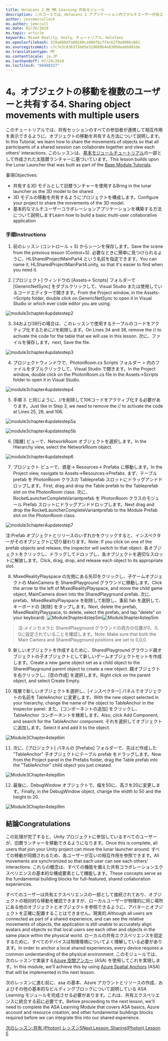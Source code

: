 ```yaml
---
title: HoloLens 2 用 MR Learning 共有モジュール
description: このコースでは、HoloLens 2 アプリケーション内でマルチユーザー共有エクスペリエンスを実装する方法について説明します。
author: jessemcculloch
ms.author: jemccull
ms.date: 02/26/2019
ms.topic: article
keywords: Mixed Reality、Unity、チュートリアル、Hololens
ms.openlocfilehash: 529a888dfa00180ca908fbc7f4c62f9a9086c661
ms.sourcegitcommit: c7c7e3c836373b65e319609b4e8389dea6b081de
ms.translationtype: MT
ms.contentlocale: ja-JP
ms.lasthandoff: 07/24/2019
ms.locfileid: "68460327"
---
```

# <a name="4-sharing-object-movements-with-multiple-users"></a><span data-ttu-id="7e2b6-104">4。オブジェクトの移動を複数のユーザーと共有する</span><span class="sxs-lookup"><span data-stu-id="7e2b6-104">4. Sharing object movements with multiple users</span></span>

<span data-ttu-id="7e2b6-105">このチュートリアルでは、共有セッションのすべての参加者が連携して相互作用を表示できるように、オブジェクトの移動を共有する方法について説明します。</span><span class="sxs-lookup"><span data-stu-id="7e2b6-105">In this Tutorial, we learn how to share the movements of objects so that all participants of a shared session can collaborate together and view each others' interactions.</span></span> <span data-ttu-id="7e2b6-106">このレッスンは、[基本モジュールチュートリアル](mrlearning-base.md)の一部として作成された太陰暦ランチャーに基づいています。</span><span class="sxs-lookup"><span data-stu-id="7e2b6-106">This lesson builds upon the Lunar Launcher that was built as part of the [Base Module Tutorials](mrlearning-base.md).</span></span>

<span data-ttu-id="7e2b6-107">事項</span><span class="sxs-lookup"><span data-stu-id="7e2b6-107">Objectives:</span></span>

- <span data-ttu-id="7e2b6-108">共有する3D モデルとして旧暦ランチャーを使用する</span><span class="sxs-lookup"><span data-stu-id="7e2b6-108">Bring in the lunar launcher as the 3D model to be shared</span></span>
- <span data-ttu-id="7e2b6-109">3D モデルの移動を共有するようにプロジェクトを構成します。</span><span class="sxs-lookup"><span data-stu-id="7e2b6-109">Configure your project to share the movements of the 3D model.</span></span>
- <span data-ttu-id="7e2b6-110">基本的なマルチユーザーコラボレーションアプリケーションを構築する方法について説明します</span><span class="sxs-lookup"><span data-stu-id="7e2b6-110">Learn how to build a basic multi-user collaborative application</span></span>

### <a name="instructions"></a><span data-ttu-id="7e2b6-111">手順</span><span class="sxs-lookup"><span data-stu-id="7e2b6-111">Instructions</span></span>


1. <span data-ttu-id="7e2b6-112">前のレッスン (コントロール + S) からシーンを保存します。</span><span class="sxs-lookup"><span data-stu-id="7e2b6-112">Save the scene from the previous lesson (Control+S).</span></span> <span data-ttu-id="7e2b6-113">必要なときに簡単に見つけられるように、HLSharedProjectMainPart4 という名前を指定できます。</span><span class="sxs-lookup"><span data-stu-id="7e2b6-113">You can name it, HLSharedProjectMainPart4.unity, so that it's easier to find when you need it.</span></span>

2. <span data-ttu-id="7e2b6-114">[プロジェクト] ウィンドウの [Assets-> Scripts] フォルダーで [GenericNetSync] をダブルクリックして、Visual Studio または使用しているコードエディターで開きます。</span><span class="sxs-lookup"><span data-stu-id="7e2b6-114">From the Project window, in the Assets->Scripts folder, double click on GenericNetSync to open it in Visual Studio or which ever code editor you are using.</span></span>  

![module3chapter4updatestep2](images/module3chapter4updatestep2.png)

3. <span data-ttu-id="7e2b6-116">34および38行の場合は、このレッスンで使用するテーブルのコードをアクティブ化するために//を削除します。</span><span class="sxs-lookup"><span data-stu-id="7e2b6-116">On Lines 34 and 38, remove the // to activate the code for the table that we will use in this lesson.</span></span> <span data-ttu-id="7e2b6-117">次に、ファイルを保存します。</span><span class="sxs-lookup"><span data-stu-id="7e2b6-117">next, Save the file.</span></span> 

![module3chapter4updatestep3](images/module3chapter4updatestep3.png)

4. <span data-ttu-id="7e2b6-119">プロジェクトウィンドウで、PhotonRoom.cs Scripts フォルダー > 内のファイルをダブルクリックして、Visual Studio で開きます。</span><span class="sxs-lookup"><span data-stu-id="7e2b6-119">In the Project window, double click on the PhotonRoom.cs file in the Assets->Scripts folder to open it in Visual Studio.</span></span> 

![module3chapter4updatestep4](images/module3chapter4updatestep4.png)

5. <span data-ttu-id="7e2b6-121">手順 3. と同じように、//を削除して106コードをアクティブ化する必要があります。</span><span class="sxs-lookup"><span data-stu-id="7e2b6-121">Just like in Step 3, we need to remove the // to activate the code at Lines 25, 26, and 106.</span></span>

![module3chapter4updatestep5a](images/module3chapter4updatestep5a.png) 

![module3chapter4updatestep5b](images/module3chapter4updatestep5b.png)

6. <span data-ttu-id="7e2b6-124">[階層] ビューで、NetworkRoom オブジェクトを選択します。</span><span class="sxs-lookup"><span data-stu-id="7e2b6-124">In the Hierarchy view, select the NetworkRoom object.</span></span>

![module3chapter4updatestep6](images/module3chapter4updatestep6.png)

7. <span data-ttu-id="7e2b6-126">プロジェクト ビューで、資産-> Resources-> Prefabs に移動します。</span><span class="sxs-lookup"><span data-stu-id="7e2b6-126">In the Project view, navigate to Assets->Resources->Prefabs.</span></span> <span data-ttu-id="7e2b6-127">まず、テーブル prefab を PhotonRoom クラスの Tableprefab スロットにドラッグアンドドロップします。</span><span class="sxs-lookup"><span data-stu-id="7e2b6-127">First, drag and drop the Table prefab to the Tableprefab slot on the PhotonRoom class.</span></span> <span data-ttu-id="7e2b6-128">次に、RocketLauncherCompleteVariantprefab を PhotonRoom クラスのモジュール Prefab スロットにドラッグアンドドロップします。</span><span class="sxs-lookup"><span data-stu-id="7e2b6-128">Next drag and drop the RocketLauncherCompleteVariantprefab to the Module Prefab slot on the PhotonRoom class.</span></span>

![module3chapter4updatestep7](images/module3chapter4updatestep7.png)

   <span data-ttu-id="7e2b6-130">注:Prefab オブジェクトとリリースのいずれかをクリックすると、インスペクターがそのオブジェクトに切り替わります。</span><span class="sxs-lookup"><span data-stu-id="7e2b6-130">Note: If you click on one of the prefab objects and release, the inspector will switch to that object.</span></span> <span data-ttu-id="7e2b6-131">各オブジェクトをクリックし、ドラッグしてドロップし、各オブジェクトを適切なスロットに解放します。</span><span class="sxs-lookup"><span data-stu-id="7e2b6-131">Click, drag, drop, and release each object to its appropriate slot.</span></span>

8. <span data-ttu-id="7e2b6-132">MixedRealityPlayspace の左側にある矢印をクリックし、子ゲームオブジェクトの MainCamera を SharedPlayground グラウンドに移動します。</span><span class="sxs-lookup"><span data-stu-id="7e2b6-132">Click the arrow to the left of MixedRealityPlayspace, and move the child game object, MainCamera down into the SharedPlayground prefab.</span></span> <span data-ttu-id="7e2b6-133">次に、prefab、MixedRealityPlayspace を削除して削除し、事前 fab を選択して、キーボードの [削除] をタップします。</span><span class="sxs-lookup"><span data-stu-id="7e2b6-133">Next, delete the prefab, MixedRealityPlayspace, to delete, select the prefab, and tap "delete" on your keyboard).</span></span>
<span data-ttu-id="7e2b6-134">![Module3hapter4step5im](images/module3chapter4step5im.PNG)</span><span class="sxs-lookup"><span data-stu-id="7e2b6-134">![Module3hapter4step5im](images/module3chapter4step5im.PNG)</span></span>

><span data-ttu-id="7e2b6-135">注:メインカメラと SharedPlayground グラウンドの両方の位置が0、0、0に設定されていることを確認します。</span><span class="sxs-lookup"><span data-stu-id="7e2b6-135">Note:  Make sure that both the Main Camera and SharedPlayground positions are set to 0,0,0.</span></span>
>

9. <span data-ttu-id="7e2b6-136">新しいオブジェクトを作成するために、SharedPlayground グラウンド親オブジェクトの子オブジェクトとして新しいゲームオブジェクトセットを作成します。</span><span class="sxs-lookup"><span data-stu-id="7e2b6-136">Create a new game object set as a child object to the SharedPlayground parent object to create a new object.</span></span> <span data-ttu-id="7e2b6-137">親オブジェクトを右クリックし、[空の作成] を選択します。</span><span class="sxs-lookup"><span data-stu-id="7e2b6-137">Right click on the parent object, and select Create Empty.</span></span> 

10. <span data-ttu-id="7e2b6-138">階層で新しいオブジェクトを選択し、[インスペクター] パネルでオブジェクトの名前を TableAnchor に変更します。</span><span class="sxs-lookup"><span data-stu-id="7e2b6-138">With the new object selected in your hierarchy, change the name of the object to TableAnchor in the Inspector panel.</span></span> <span data-ttu-id="7e2b6-139">また、[コンポーネントの追加] をクリックし、TableAnchor コンポーネントを検索します。</span><span class="sxs-lookup"><span data-stu-id="7e2b6-139">Also, click Add Component, and search for the TableAnchor component.</span></span> <span data-ttu-id="7e2b6-140">それを選択してオブジェクトに追加します。</span><span class="sxs-lookup"><span data-stu-id="7e2b6-140">Select it and add it to the object.</span></span> 

![Module3Chapter4step6im](images/module3chapter4step7im.PNG)

11. <span data-ttu-id="7e2b6-142">次に、[プロジェクト] パネルの [Prefabs] フォルダーで、先ほど作成した "TableAnchor" 子オブジェクトにテーブル prefab をドラッグします。</span><span class="sxs-lookup"><span data-stu-id="7e2b6-142">Now from the Project panel in the Prefabs folder, drag the Table prefab into the "TableAnchor" child object you just created.</span></span>

![Module3Chapter4step8im](images/module3chapter4step8im.PNG)

12. <span data-ttu-id="7e2b6-144">最後に、DebugWindow オブジェクトで、幅を50に、高さを20に変更します。</span><span class="sxs-lookup"><span data-stu-id="7e2b6-144">Finally, in the DebugWindow object, change the width to 50 and the height to 20.</span></span>

![Module3Chapter4step9im](images/module3chapter4step11im.PNG)

## <a name="congratulations"></a><span data-ttu-id="7e2b6-146">結論</span><span class="sxs-lookup"><span data-stu-id="7e2b6-146">Congratulations</span></span>


<span data-ttu-id="7e2b6-147">この処理が完了すると、Unity プロジェクトに参加しているすべてのユーザーが、旧暦ランチャーを移動できるようになります。</span><span class="sxs-lookup"><span data-stu-id="7e2b6-147">Once this is complete, all users that join your Unity project can move the lunar launcher around.</span></span> <span data-ttu-id="7e2b6-148">すべての移動が同期されるため、各ユーザーが互いの相互作用を参照できます。</span><span class="sxs-lookup"><span data-stu-id="7e2b6-148">All movements are synchronized so that each user can see each others' interactions.</span></span> <span data-ttu-id="7e2b6-149">これらの概念は、すべての機能を備えた共有コラボレーションエクスペリエンスの基本的な構成要素として機能します。</span><span class="sxs-lookup"><span data-stu-id="7e2b6-149">These concepts serve as the fundamental building blocks for full-featured, shared collaboration experiences.</span></span> 

<span data-ttu-id="7e2b6-150">すべてのユーザーは共有エクスペリエンスの一部として接続されており、オブジェクトの相対的な移動を確認できますが、ローカルユーザーが物理的に同じ場所にある他のオブジェクトとオブジェクトを参照できるように、アバターとオブジェクトを正確に配置することはできません。現実的.</span><span class="sxs-lookup"><span data-stu-id="7e2b6-150">Although all users are connected as part of a shared experience, and can see the relative movements of objects, the application is still unable to accurately align avatars and objects so that local users see each other and objects in the same place within the physical world.</span></span> <span data-ttu-id="7e2b6-151">ローカルの共有エクスペリエンスを固定するために、すべてのデバイスは物理環境についてよく理解している必要があります。</span><span class="sxs-lookup"><span data-stu-id="7e2b6-151">In order to anchor a local shared experiences, every device requires a common understanding of the physical environment.</span></span> <span data-ttu-id="7e2b6-152">このモジュールでは、次のレッスンで実装する[Azure 空間アンカー](<https://azure.microsoft.com/en-us/services/spatial-anchors/>) (ASA) を使用してこれを実現します。</span><span class="sxs-lookup"><span data-stu-id="7e2b6-152">In this module, we'll achieve this by using [Azure Spatial Anchors](<https://azure.microsoft.com/en-us/services/spatial-anchors/>) (ASA) that will be implemented in the next lesson.</span></span>

<span data-ttu-id="7e2b6-153">次のレッスンに進む前に、asa の基本、Azure アカウントとリソースの作成、およびその他の基本的なビルディングブロックについて説明している ASA Learning モジュールを完成させる必要があります。これは、共有エクスペリエンスに統合する前に必要です。</span><span class="sxs-lookup"><span data-stu-id="7e2b6-153">Before proceeding to the next lesson, we'll need to complete the ASA Learning Module that covers ASA basics, Azure account and resource creation, and other fundamental buildings blocks required before we can integrate this into our shared experience.</span></span>

<span data-ttu-id="7e2b6-154">[次のレッスン:共有 (Photon) レッスン5](mrlearning-sharing(photon)-ch5.md)</span><span class="sxs-lookup"><span data-stu-id="7e2b6-154">[Next Lesson: Sharing(Photon) Lesson 5](mrlearning-sharing(photon)-ch5.md)</span></span>

